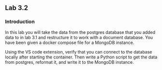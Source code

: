 ## Lab 3.2

### Introduction
In this lab you will take the data from the postgres database that you added data to in lab 3.1 and restructure it to work with a document database.  You have been given a docker compose file for a MongoDB instance. 

Using the VS code extension, verify that you can connect to the database locally after starting the container. Then write a Python script to get the data from postgres, reformat it, and write it to the MongoDB instance. 
